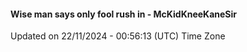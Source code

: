 #### Wise man says only fool rush in - McKidKneeKaneSir
Updated on 22/11/2024 - 00:56:13 (UTC) Time Zone
